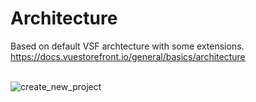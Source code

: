 # Architecture

Based on default VSF archtecture with some extensions.
<br/>
https://docs.vuestorefront.io/general/basics/architecture


<br/>

<img :src="$withBase('/assets/archtecture.png')" alt="create_new_project" />
